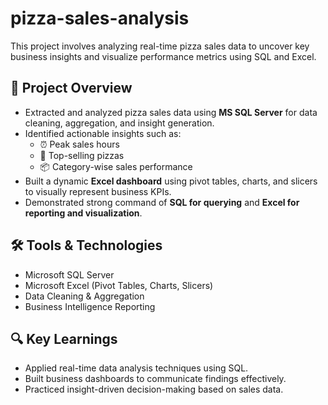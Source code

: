 # pizza-sales-analysis
This project involves analyzing real-time pizza sales data to uncover key business insights and visualize performance metrics using SQL and Excel.

## 📌 Project Overview

- Extracted and analyzed pizza sales data using **MS SQL Server** for data cleaning, aggregation, and insight generation.
- Identified actionable insights such as:
  - ⏰ Peak sales hours
  - 🍕 Top-selling pizzas
  - 📦 Category-wise sales performance
- Built a dynamic **Excel dashboard** using pivot tables, charts, and slicers to visually represent business KPIs.
- Demonstrated strong command of **SQL for querying** and **Excel for reporting and visualization**.

## 🛠 Tools & Technologies
- Microsoft SQL Server
- Microsoft Excel (Pivot Tables, Charts, Slicers)
- Data Cleaning & Aggregation
- Business Intelligence Reporting


## 🔍 Key Learnings
- Applied real-time data analysis techniques using SQL.
- Built business dashboards to communicate findings effectively.
- Practiced insight-driven decision-making based on sales data.
